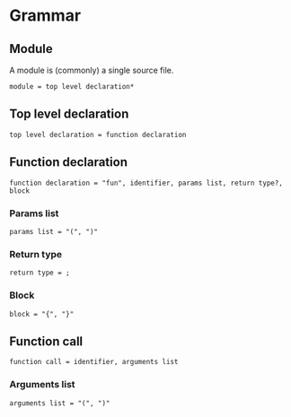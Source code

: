 # Grammar


## Module

A module is (commonly) a single source file.

```ebnf
module = top level declaration*
```

## Top level declaration

```ebnf
top level declaration = function declaration
```


## Function declaration

```ebnf
function declaration = "fun", identifier, params list, return type?, block
```

### Params list

```ebnf
params list = "(", ")"
```

### Return type

```ebnf
return type = ;
```


### Block

```ebnf
block = "{", "}"
```


## Function call

```ebnf
function call = identifier, arguments list
```


### Arguments list

```ebnf
arguments list = "(", ")"
```


